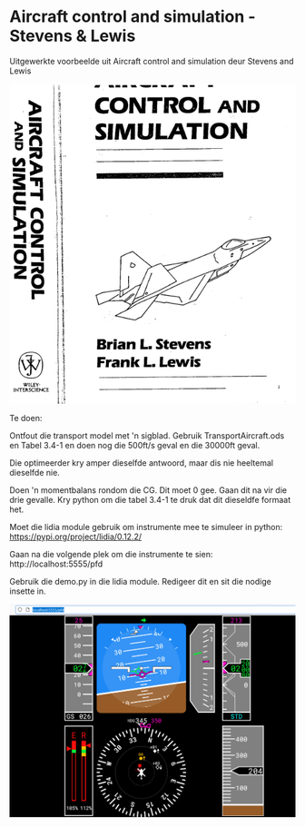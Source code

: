 # Aircraft control and simulation - Stevens & Lewis

Uitgewerkte voorbeelde uit Aircraft control and simulation deur Stevens and Lewis

![Voorblad Stevens Lewis](Prente/Voorblad.png "Voorblad")



Te doen:

Ontfout die transport model met 'n sigblad.  Gebruik TransportAircraft.ods en Tabel 3.4-1 en doen nog die 500ft/s geval en die 30000ft geval.

Die optimeerder kry amper dieselfde antwoord, maar dis nie heeltemal dieselfde nie.

Doen 'n momentbalans rondom die CG.  Dit moet 0 gee.  Gaan dit na vir die drie gevalle.  Kry python om die tabel 3.4-1 te druk dat dit dieseldfe formaat het.


Moet die lidia module gebruik om instrumente mee te simuleer in python:
https://pypi.org/project/lidia/0.12.2/


Gaan na die volgende plek om die instrumente te sien:
http://localhost:5555/pfd

Gebruik die demo.py in die lidia module.  Redigeer dit en sit die nodige insette in.

![Voorblad Stevens Lewis](Prente/1_InstrumenteScreenshot.png "Instrumente lidia")
